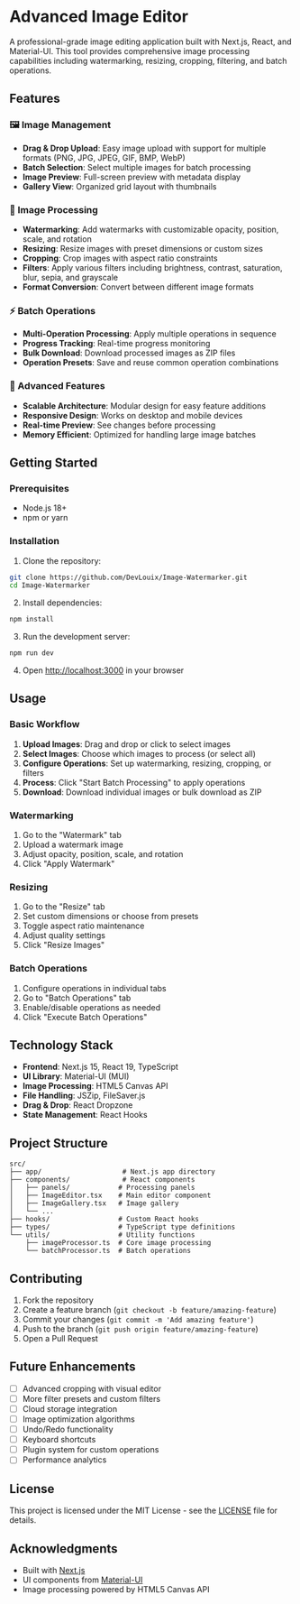# Advanced Image Editor

A professional-grade image editing application built with Next.js, React, and Material-UI. This tool provides comprehensive image processing capabilities including watermarking, resizing, cropping, filtering, and batch operations.

## Features

### 🖼️ Image Management
- **Drag & Drop Upload**: Easy image upload with support for multiple formats (PNG, JPG, JPEG, GIF, BMP, WebP)
- **Batch Selection**: Select multiple images for batch processing
- **Image Preview**: Full-screen preview with metadata display
- **Gallery View**: Organized grid layout with thumbnails

### 🎨 Image Processing
- **Watermarking**: Add watermarks with customizable opacity, position, scale, and rotation
- **Resizing**: Resize images with preset dimensions or custom sizes
- **Cropping**: Crop images with aspect ratio constraints
- **Filters**: Apply various filters including brightness, contrast, saturation, blur, sepia, and grayscale
- **Format Conversion**: Convert between different image formats

### ⚡ Batch Operations
- **Multi-Operation Processing**: Apply multiple operations in sequence
- **Progress Tracking**: Real-time progress monitoring
- **Bulk Download**: Download processed images as ZIP files
- **Operation Presets**: Save and reuse common operation combinations

### 🎯 Advanced Features
- **Scalable Architecture**: Modular design for easy feature additions
- **Responsive Design**: Works on desktop and mobile devices
- **Real-time Preview**: See changes before processing
- **Memory Efficient**: Optimized for handling large image batches

## Getting Started

### Prerequisites
- Node.js 18+ 
- npm or yarn

### Installation

1. Clone the repository:
```bash
git clone https://github.com/DevLouix/Image-Watermarker.git
cd Image-Watermarker
```

2. Install dependencies:
```bash
npm install
```

3. Run the development server:
```bash
npm run dev
```

4. Open [http://localhost:3000](http://localhost:3000) in your browser

## Usage

### Basic Workflow
1. **Upload Images**: Drag and drop or click to select images
2. **Select Images**: Choose which images to process (or select all)
3. **Configure Operations**: Set up watermarking, resizing, cropping, or filters
4. **Process**: Click "Start Batch Processing" to apply operations
5. **Download**: Download individual images or bulk download as ZIP

### Watermarking
1. Go to the "Watermark" tab
2. Upload a watermark image
3. Adjust opacity, position, scale, and rotation
4. Click "Apply Watermark"

### Resizing
1. Go to the "Resize" tab
2. Set custom dimensions or choose from presets
3. Toggle aspect ratio maintenance
4. Adjust quality settings
5. Click "Resize Images"

### Batch Operations
1. Configure operations in individual tabs
2. Go to "Batch Operations" tab
3. Enable/disable operations as needed
4. Click "Execute Batch Operations"

## Technology Stack

- **Frontend**: Next.js 15, React 19, TypeScript
- **UI Library**: Material-UI (MUI)
- **Image Processing**: HTML5 Canvas API
- **File Handling**: JSZip, FileSaver.js
- **Drag & Drop**: React Dropzone
- **State Management**: React Hooks

## Project Structure

```
src/
├── app/                    # Next.js app directory
├── components/             # React components
│   ├── panels/            # Processing panels
│   ├── ImageEditor.tsx    # Main editor component
│   ├── ImageGallery.tsx   # Image gallery
│   └── ...
├── hooks/                 # Custom React hooks
├── types/                 # TypeScript type definitions
└── utils/                 # Utility functions
    ├── imageProcessor.ts  # Core image processing
    └── batchProcessor.ts  # Batch operations
```

## Contributing

1. Fork the repository
2. Create a feature branch (`git checkout -b feature/amazing-feature`)
3. Commit your changes (`git commit -m 'Add amazing feature'`)
4. Push to the branch (`git push origin feature/amazing-feature`)
5. Open a Pull Request

## Future Enhancements

- [ ] Advanced cropping with visual editor
- [ ] More filter presets and custom filters
- [ ] Cloud storage integration
- [ ] Image optimization algorithms
- [ ] Undo/Redo functionality
- [ ] Keyboard shortcuts
- [ ] Plugin system for custom operations
- [ ] Performance analytics

## License

This project is licensed under the MIT License - see the [LICENSE](LICENSE) file for details.

## Acknowledgments

- Built with [Next.js](https://nextjs.org/)
- UI components from [Material-UI](https://mui.com/)
- Image processing powered by HTML5 Canvas API
